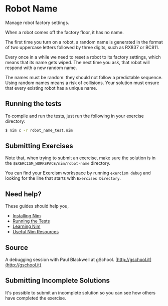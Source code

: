# Robot Name

Manage robot factory settings.

When a robot comes off the factory floor, it has no name.

The first time you turn on a robot, a random name is generated in the format
of two uppercase letters followed by three digits, such as RX837 or BC811.

Every once in a while we need to reset a robot to its factory settings,
which means that its name gets wiped. The next time you ask, that robot will
respond with a new random name.

The names must be random: they should not follow a predictable sequence.
Using random names means a risk of collisions. Your solution must ensure that
every existing robot has a unique name.

## Running the tests

To compile and run the tests, just run the following in your exercise directory:
```bash
$ nim c -r robot_name_test.nim
```

## Submitting Exercises

Note that, when trying to submit an exercise, make sure the solution is in the `$EXERCISM_WORKSPACE/nim/robot-name` directory.

You can find your Exercism workspace by running `exercism debug` and looking for the line that starts with `Exercises Directory`.

## Need help?

These guides should help you,
* [Installing Nim](https://exercism.io/tracks/nim/installation)
* [Running the Tests](https://exercism.io/tracks/nim/tests)
* [Learning Nim](https://exercism.io/tracks/nim/learning)
* [Useful Nim Resources](https://exercism.io/tracks/nim/resources)


## Source

A debugging session with Paul Blackwell at gSchool. [http://gschool.it](http://gschool.it)

## Submitting Incomplete Solutions

It's possible to submit an incomplete solution so you can see how others have completed the exercise.
